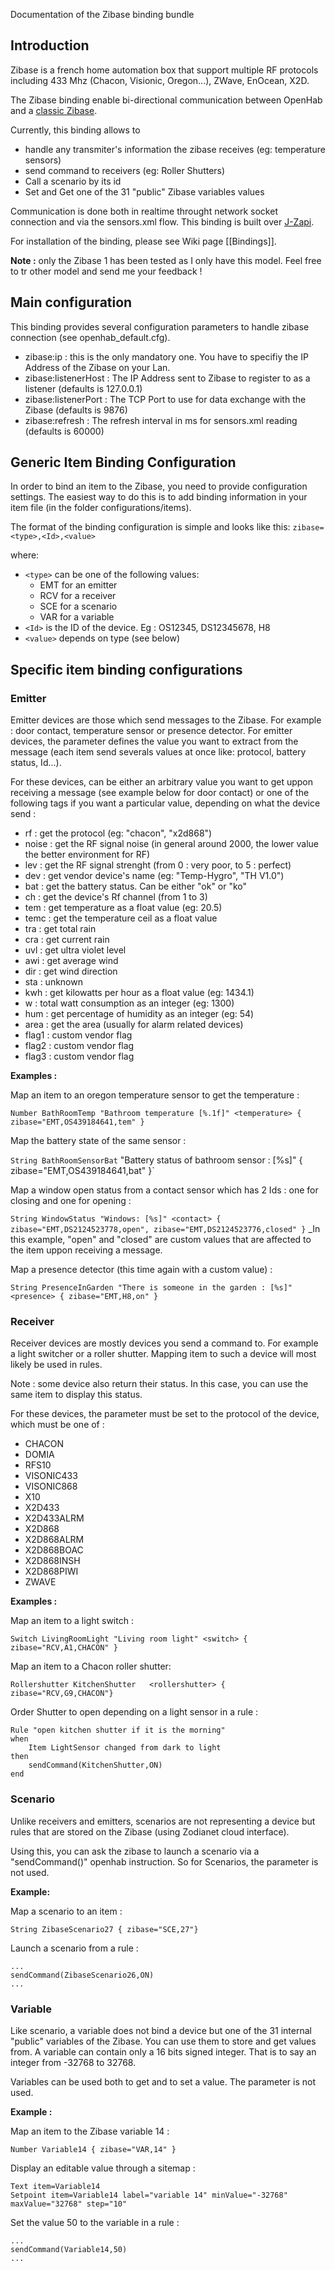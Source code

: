 Documentation of the Zibase binding bundle

## Introduction

Zibase is a french home automation box that support multiple RF protocols including 433 Mhz (Chacon, Visionic, Oregon...), ZWave, EnOcean, X2D.

The Zibase binding enable bi-directional communication between OpenHab and a [classic Zibase](http://www.zodianet.com/toolbox-zibase/zibase-classic.html).

Currently, this binding allows to 
- handle any transmiter's information the zibase receives (eg: temperature sensors)
- send command to receivers (eg: Roller Shutters)
- Call a scenario by its id
- Set and Get one of the 31 "public" Zibase variables values


Communication is done both in realtime throught network socket connection and via the sensors.xml flow. This binding is built over [J-Zapi](https://code.google.com/p/j-zapi/).

For installation of the binding, please see Wiki page [[Bindings]].

**Note :** only the Zibase 1 has been tested as I only have this model. Feel free to tr other model and send me your feedback !

## Main configuration

This binding provides several configuration parameters to handle zibase connection (see openhab_default.cfg).
- zibase:ip : this is the only mandatory one. You have to specifiy the IP Address of the Zibase on your Lan.
- zibase:listenerHost : The IP Address sent to Zibase to register to as a listener (defaults is 127.0.0.1)
- zibase:listenerPort : The TCP Port to use for data exchange with the Zibase (defaults is 9876)
- zibase:refresh : The refresh interval in ms for sensors.xml reading (defaults is 60000)

## Generic Item Binding Configuration

In order to bind an item to the Zibase, you need to provide configuration settings. The easiest way to do this is to add binding information in your item file (in the folder configurations/items). 

The format of the binding configuration is simple and looks like this:
    `zibase=<type>,<Id>,<value>`

where:
- `<type>` can be one of the following values:
  - EMT for an emitter
  - RCV for a receiver
  - SCE for a scenario
  - VAR for a variable
- `<Id>` is the ID of the device. Eg : OS12345, DS12345678, H8
- `<value>` depends on type (see below)

## Specific item binding configurations
### Emitter
Emitter devices are those which send messages to the Zibase. For example : door contact, temperature sensor or presence detector.
For emitter devices, the <value> parameter defines the value you want to extract from the message (each item send severals values at once like: protocol, battery status, Id...).

For these devices, <value> can be either an arbitrary value you want to get uppon receiving a message (see example below for door contact) or one of the following tags if you want a particular value, depending on what the device send :
* rf : get the protocol (eg: "chacon", "x2d868")
* noise : get the RF signal noise (in general around 2000, the lower value the better environment for RF)
* lev : get the RF signal strenght (from 0 : very poor, to 5 : perfect)
* dev : get vendor device's name (eg: "Temp-Hygro", "TH V1.0")
* bat : get the battery status. Can be either "ok" or "ko"
* ch : get the device's Rf channel (from 1 to 3)
* tem : get temperature as a float value (eg: 20.5) 
* temc : get the temperature ceil as a float value
* tra : get total rain
* cra : get current rain
* uvl : get ultra violet level
* awi : get average wind
* dir : get wind direction
* sta : unknown
* kwh : get kilowatts per hour as a float value (eg: 1434.1) 
* w : total watt consumption as an integer (eg: 1300)
* hum : get percentage of humidity as an integer (eg: 54) 
* area : get the area (usually for alarm related devices)
* flag1 : custom vendor flag
* flag2 : custom vendor flag
* flag3 : custom vendor flag

__Examples :__

Map an item to an oregon temperature sensor to get the temperature :

`Number BathRoomTemp "Bathroom temperature [%.1f]" <temperature> { zibase="EMT,OS439184641,tem" }`

Map the battery state of the same sensor :

`String BathRoomSensorBat` "Battery status of bathroom sensor : [%s]" { zibase="EMT,OS439184641,bat" }`

Map a window open status from a contact sensor which has 2 Ids : one for closing and one for opening :

`String WindowStatus "Windows: [%s]" <contact> { zibase="EMT,DS2124523778,open", zibase="EMT,DS2124523776,closed" }`
_In this example, "open" and "closed" are custom values that are affected to the item uppon receiving a message.

Map a presence detector (this time again with a custom value) :

`String PresenceInGarden "There is someone in the garden : [%s]" <presence> { zibase="EMT,H8,on" }`

### Receiver
Receiver devices are mostly devices you send a command to. For example a light switcher or a roller shutter. Mapping item to such a device will most likely be used in rules.

Note : some device also return their status. In this case, you can use the same item to display this status. 

For these devices, the parameter <value> must be set to the protocol of the device, which must be one of :
* CHACON
* DOMIA
* RFS10
* VISONIC433
* VISONIC868
* X10
* X2D433
* X2D433ALRM
* X2D868
* X2D868ALRM
* X2D868BOAC
* X2D868INSH
* X2D868PIWI
* ZWAVE

__Examples :__

Map an item to a light switch :

`Switch LivingRoomLight "Living room light" <switch> { zibase="RCV,A1,CHACON" } `

Map an item to a Chacon roller shutter:

`Rollershutter KitchenShutter	<rollershutter>	{ zibase="RCV,G9,CHACON"}`

Order Shutter to open depending on a light sensor in a rule :

    Rule "open kitchen shutter if it is the morning"
    when
        Item LightSensor changed from dark to light
    then   
        sendCommand(KitchenShutter,ON)
    end

### Scenario
Unlike receivers and emitters, scenarios are not representing a device but rules that are stored on the Zibase (using Zodianet cloud interface).

Using this, you can ask the zibase to launch a scenario via a "sendCommand()" openhab instruction. So for Scenarios, the <value> parameter is not used.

__Example:__

Map a scenario to an item :

`String ZibaseScenario27 { zibase="SCE,27"} `

Launch a scenario from a rule :

    ...
    sendCommand(ZibaseScenario26,ON)
    ...

### Variable
Like scenario, a variable does not bind a device but one of the 31 internal "public" variables of the Zibase. You can use them to store and get values from. A variable can contain only a 16 bits signed integer. That is to say an integer from -32768 to 32768.

Variables can be used both to get and to set a value. The <value> parameter is not used.

__Example :__

Map an item to the Zibase variable 14 :

`Number Variable14 { zibase="VAR,14" } `

Display an editable value through a sitemap :

    Text item=Variable14
    Setpoint item=Variable14 label="variable 14" minValue="-32768" maxValue="32768" step="10"

Set the value 50 to the variable in a rule :

    ...
    sendCommand(Variable14,50)
    ...